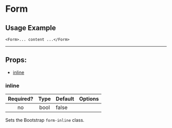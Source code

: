 # Form

## Usage Example

```JSX
<Form>... content ...</Form>
```

---

## Props:

* [inline](#inline)

### inline

| Required? | Type | Default | Options |
|:---:|:---:|---|---|
| no | bool | false |  |

Sets the Bootstrap `form-inline` class.